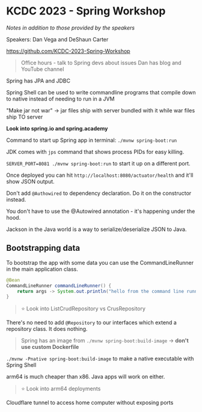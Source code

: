 # KCDC 2023 - Spring Workshop

*Notes in addition to those provided by the speakers*  

Speakers: Dan Vega and DeShaun Carter  

<https://github.com/KCDC-2023-Spring-Workshop>  

> Office hours - talk to Spring devs about issues
> Dan has blog and YouTube channel

Spring has JPA and JDBC  

Spring Shell can be used to write commandline programs that compile down to native instead of needing to run in a JVM  

"Make jar not war" -> jar files ship with server bundled with it while war files ship TO server  

**Look into spring.io and spring.academy**  

Command to start up Spring app in terminal: `./mvnw spring-boot:run`  

JDK comes with `jps` command that shows process PIDs for easy killing.  

`SERVER_PORT=8081 ./mvnw spring-boot:run` to start it up on a different port.  

Once deployed you can hit `http://localhost:8080/actuator/health` and it'll show JSON output.  

Don't add `@Authowired` to dependency declaration. Do it on the constructor instead.  

You don't have to use the @Autowired annotation - it's happening under the hood.  

Jackson in the Java world is a way to serialize/deserialize JSON to Java.  

## Bootstrapping data

To bootstrap the app with some data you can use the CommandLineRunner in the main application class.

```java
@Bean
CommandLineRunner commandLineRunner() {
    return args -> System.out.println("hello from the command line runner!')
}
```

> :star: Look into ListCrudRepository vs CrusRepository

There's no need to add `@Repository` to our interfaces which extend a repository class. It does nothing.  

> Spring has an image from `./mvnw spring-boot:build-image` -> **don't use custom Dockerfile**  

`./mvnw -Pnative spring-boot:build-image` to make a native executable with Spring Shell  


arm64 is much cheaper than x86. Java apps will work on either.  

> :star: Look into arm64 deployments

Cloudflare tunnel to access home computer without exposing ports
